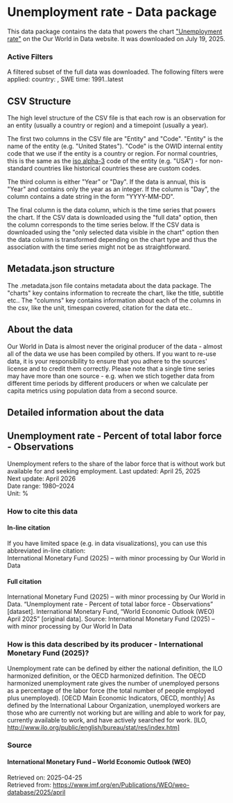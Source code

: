 # Unemployment rate - Data package

This data package contains the data that powers the chart ["Unemployment rate"](https://ourworldindata.org/grapher/unemployment-rate-imf?time=1991..latest&country=~SWE&v=1&csvType=filtered&useColumnShortNames=false&utm_source=chatgpt.com) on the Our World in Data website. It was downloaded on July 19, 2025.

### Active Filters

A filtered subset of the full data was downloaded. The following filters were applied:
country: , SWE
time: 1991..latest

## CSV Structure

The high level structure of the CSV file is that each row is an observation for an entity (usually a country or region) and a timepoint (usually a year).

The first two columns in the CSV file are "Entity" and "Code". "Entity" is the name of the entity (e.g. "United States"). "Code" is the OWID internal entity code that we use if the entity is a country or region. For normal countries, this is the same as the [iso alpha-3](https://en.wikipedia.org/wiki/ISO_3166-1_alpha-3) code of the entity (e.g. "USA") - for non-standard countries like historical countries these are custom codes.

The third column is either "Year" or "Day". If the data is annual, this is "Year" and contains only the year as an integer. If the column is "Day", the column contains a date string in the form "YYYY-MM-DD".

The final column is the data column, which is the time series that powers the chart. If the CSV data is downloaded using the "full data" option, then the column corresponds to the time series below. If the CSV data is downloaded using the "only selected data visible in the chart" option then the data column is transformed depending on the chart type and thus the association with the time series might not be as straightforward.

## Metadata.json structure

The .metadata.json file contains metadata about the data package. The "charts" key contains information to recreate the chart, like the title, subtitle etc.. The "columns" key contains information about each of the columns in the csv, like the unit, timespan covered, citation for the data etc..

## About the data

Our World in Data is almost never the original producer of the data - almost all of the data we use has been compiled by others. If you want to re-use data, it is your responsibility to ensure that you adhere to the sources' license and to credit them correctly. Please note that a single time series may have more than one source - e.g. when we stich together data from different time periods by different producers or when we calculate per capita metrics using population data from a second source.

## Detailed information about the data


## Unemployment rate - Percent of total labor force - Observations
Unemployment refers to the share of the labor force that is without work but available for and seeking employment.
Last updated: April 25, 2025  
Next update: April 2026  
Date range: 1980–2024  
Unit: %  


### How to cite this data

#### In-line citation
If you have limited space (e.g. in data visualizations), you can use this abbreviated in-line citation:  
International Monetary Fund (2025) – with minor processing by Our World in Data

#### Full citation
International Monetary Fund (2025) – with minor processing by Our World in Data. “Unemployment rate - Percent of total labor force - Observations” [dataset]. International Monetary Fund, “World Economic Outlook (WEO) April 2025” [original data].
Source: International Monetary Fund (2025) – with minor processing by Our World In Data

### How is this data described by its producer - International Monetary Fund (2025)?
Unemployment rate can be defined by either the national definition, the ILO harmonized definition, or the OECD harmonized definition. The OECD harmonized unemployment rate gives the number of unemployed persons as a percentage of the labor force (the total number of people employed plus unemployed). [OECD Main Economic Indicators, OECD, monthly] As defined by the International Labour Organization, unemployed workers are those who are currently not working but are willing and able to work for pay, currently available to work, and have actively searched for work. [ILO, http://www.ilo.org/public/english/bureau/stat/res/index.htm]

### Source

#### International Monetary Fund – World Economic Outlook (WEO)
Retrieved on: 2025-04-25  
Retrieved from: https://www.imf.org/en/Publications/WEO/weo-database/2025/april  


    